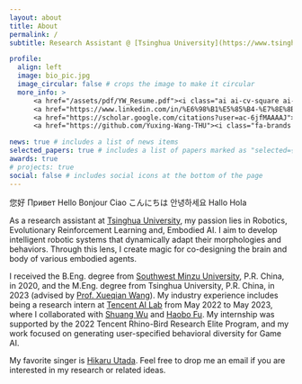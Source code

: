 ```yaml
---
layout: about
title: About
permalink: /
subtitle: Research Assistant @ [Tsinghua University](https://www.tsinghua.edu.cn/) 

profile:
  align: left
  image: bio_pic.jpg
  image_circular: false # crops the image to make it circular
  more_info: >
      <a href="/assets/pdf/YW_Resume.pdf"><i class="ai ai-cv-square ai-2x"></i></a>
      <a href="https://www.linkedin.com/in/%E6%98%B1%E5%85%B4-%E7%8E%8B-a69137309/"><i class="fa-brands fa-linkedin fa-2x"></i></a>
      <a href="https://scholar.google.com/citations?user=ac-6jfMAAAAJ"><i class="ai ai-google-scholar-square ai-2x"></i></a>
      <a href="https://github.com/Yuxing-Wang-THU"><i class="fa-brands fa-square-github fa-2x"></i></a>

news: true # includes a list of news items
selected_papers: true # includes a list of papers marked as "selected={true}"
awards: true
# projects: true
social: false # includes social icons at the bottom of the page
---
```

您好 Привет Hello Bonjour Ciao こんにちは 안녕하세요 Hallo Hola

As a research assistant at [Tsinghua University](https://www.tsinghua.edu.cn/), my passion lies in Robotics, Evolutionary Reinforcement Learning and, Embodied AI. I aim to develop intelligent robotic systems that dynamically adapt their morphologies and behaviors. Through this lens, I create magic for co-designing the brain and body of various embodied agents.

I received the B.Eng. degree from [Southwest Minzu University](https://www.swun.edu.cn/), P.R. China, in 2020, and the M.Eng. degree from Tsinghua University, P.R. China, in 2023 (advised by [Prof. Xueqian Wang](https://scholar.google.com/citations?user=h9dN_ykAAAAJ&hl=zh-CN)). My industry experience includes being a research intern at [Tencent AI Lab](https://ai.tencent.com/ailab/) from May 2022 to May 2023, where I collaborated with [Shuang Wu](https://scholar.google.com/citations?hl=zh-CN&user=_MtBmxkAAAAJ) and [Haobo Fu](https://haobofu.github.io/). My internship was supported by the 2022 Tencent Rhino-Bird Research Elite Program, and my work focused on generating user-specified behavioral diversity for Game AI.

My favorite singer is [Hikaru Utada](https://en.wikipedia.org/wiki/Hikaru_Utada). Feel free to drop me an email if you are interested in my research or related ideas.


<!-- ======
<script type="text/javascript" src="//rf.revolvermaps.com/0/0/1.js?i=5la4vnho5tp&amp;s=206&amp;m=0&amp;v=true&amp;r=false&amp;b=000000&amp;n=false&amp;c=ff0000" async="async"></script> -->